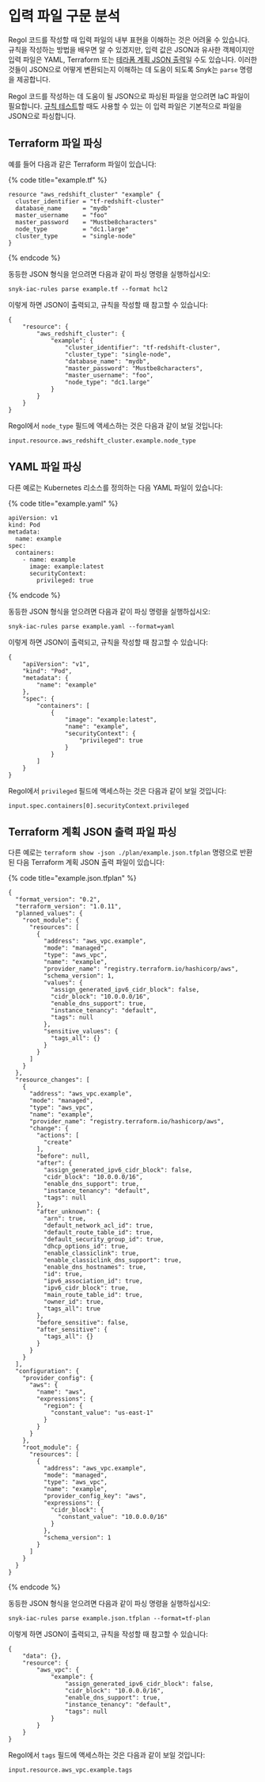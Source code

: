 # 입력 파일 구문 분석

Regol 코드를 작성할 때 입력 파일의 내부 표현을 이해하는 것은 어려울 수 있습니다. 규칙을 작성하는 방법을 배우면 알 수 있겠지만, 입력 값은 JSON과 유사한 객체이지만 입력 파일은 YAML, Terraform 또는 [테라폼 계획 JSON 출력](https://www.terraform.io/docs/internals/json-format.html)일 수도 있습니다. 이러한 것들이 JSON으로 어떻게 변환되는지 이해하는 데 도움이 되도록 Snyk는 `parse` 명령을 제공합니다.

Regol 코드를 작성하는 데 도움이 될 JSON으로 파싱된 파일을 얻으려면 IaC 파일이 필요합니다. [규칙 테스트](testing-a-rule.md)할 때도 사용할 수 있는 이 입력 파일은 기본적으로 파일을 JSON으로 파싱합니다.

## Terraform 파일 파싱

예를 들어 다음과 같은 Terraform 파일이 있습니다:

{% code title="example.tf" %}
```
resource "aws_redshift_cluster" "example" {
  cluster_identifier = "tf-redshift-cluster"
  database_name      = "mydb"
  master_username    = "foo"
  master_password    = "Mustbe8characters"
  node_type          = "dc1.large"
  cluster_type       = "single-node"
}
```
{% endcode %}

동등한 JSON 형식을 얻으려면 다음과 같이 파싱 명령을 실행하십시오:

```
snyk-iac-rules parse example.tf --format hcl2
```

이렇게 하면 JSON이 출력되고, 규칙을 작성할 때 참고할 수 있습니다:

```
{
	"resource": {
		"aws_redshift_cluster": {
			"example": {
				"cluster_identifier": "tf-redshift-cluster",
				"cluster_type": "single-node",
				"database_name": "mydb",
				"master_password": "Mustbe8characters",
				"master_username": "foo",
				"node_type": "dc1.large"
			}
		}
	}
}
```

Regol에서 `node_type` 필드에 액세스하는 것은 다음과 같이 보일 것입니다:

```
input.resource.aws_redshift_cluster.example.node_type
```

## YAML 파일 파싱

다른 예로는 Kubernetes 리소스를 정의하는 다음 YAML 파일이 있습니다:

{% code title="example.yaml" %}
```
apiVersion: v1
kind: Pod
metadata:
  name: example
spec:
  containers:
    - name: example
      image: example:latest
      securityContext:
        privileged: true 
```
{% endcode %}

동등한 JSON 형식을 얻으려면 다음과 같이 파싱 명령을 실행하십시오:

```
snyk-iac-rules parse example.yaml --format=yaml
```

이렇게 하면 JSON이 출력되고, 규칙을 작성할 때 참고할 수 있습니다:

```
{
	"apiVersion": "v1",
	"kind": "Pod",
	"metadata": {
		"name": "example"
	},
	"spec": {
		"containers": [
			{
				"image": "example:latest",
				"name": "example",
				"securityContext": {
					"privileged": true
				}
			}
		]
	}
}
```

Regol에서 `privileged` 필드에 액세스하는 것은 다음과 같이 보일 것입니다:

```
input.spec.containers[0].securityContext.privileged
```

## Terraform 계획 JSON 출력 파일 파싱

다른 예로는 `terraform show -json ./plan/example.json.tfplan` 명령으로 반환된 다음 Terraform 계획 JSON 출력 파일이 있습니다:

{% code title="example.json.tfplan" %}
```
{
  "format_version": "0.2",
  "terraform_version": "1.0.11",
  "planned_values": {
    "root_module": {
      "resources": [
        {
          "address": "aws_vpc.example",
          "mode": "managed",
          "type": "aws_vpc",
          "name": "example",
          "provider_name": "registry.terraform.io/hashicorp/aws",
          "schema_version": 1,
          "values": {
            "assign_generated_ipv6_cidr_block": false,
            "cidr_block": "10.0.0.0/16",
            "enable_dns_support": true,
            "instance_tenancy": "default",
            "tags": null
          },
          "sensitive_values": {
            "tags_all": {}
          }
        }
      ]
    }
  },
  "resource_changes": [
    {
      "address": "aws_vpc.example",
      "mode": "managed",
      "type": "aws_vpc",
      "name": "example",
      "provider_name": "registry.terraform.io/hashicorp/aws",
      "change": {
        "actions": [
          "create"
        ],
        "before": null,
        "after": {
          "assign_generated_ipv6_cidr_block": false,
          "cidr_block": "10.0.0.0/16",
          "enable_dns_support": true,
          "instance_tenancy": "default",
          "tags": null
        },
        "after_unknown": {
          "arn": true,
          "default_network_acl_id": true,
          "default_route_table_id": true,
          "default_security_group_id": true,
          "dhcp_options_id": true,
          "enable_classiclink": true,
          "enable_classiclink_dns_support": true,
          "enable_dns_hostnames": true,
          "id": true,
          "ipv6_association_id": true,
          "ipv6_cidr_block": true,
          "main_route_table_id": true,
          "owner_id": true,
          "tags_all": true
        },
        "before_sensitive": false,
        "after_sensitive": {
          "tags_all": {}
        }
      }
    }
  ],
  "configuration": {
    "provider_config": {
      "aws": {
        "name": "aws",
        "expressions": {
          "region": {
            "constant_value": "us-east-1"
          }
        }
      }
    },
    "root_module": {
      "resources": [
        {
          "address": "aws_vpc.example",
          "mode": "managed",
          "type": "aws_vpc",
          "name": "example",
          "provider_config_key": "aws",
          "expressions": {
            "cidr_block": {
              "constant_value": "10.0.0.0/16"
            }
          },
          "schema_version": 1
        }
      ]
    }
  }
}
```
{% endcode %}

동등한 JSON 형식을 얻으려면 다음과 같이 파싱 명령을 실행하십시오:

```
snyk-iac-rules parse example.json.tfplan --format=tf-plan
```

이렇게 하면 JSON이 출력되고, 규칙을 작성할 때 참고할 수 있습니다:

```
{
	"data": {},
	"resource": {
		"aws_vpc": {
			"example": {
				"assign_generated_ipv6_cidr_block": false,
				"cidr_block": "10.0.0.0/16",
				"enable_dns_support": true,
				"instance_tenancy": "default",
				"tags": null
			}
		}
	}
}
```

Regol에서 `tags` 필드에 액세스하는 것은 다음과 같이 보일 것입니다:

```
input.resource.aws_vpc.example.tags
```